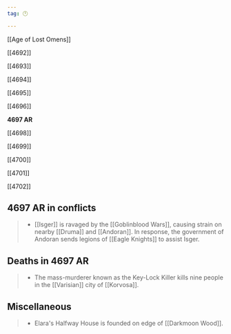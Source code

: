 ```yaml
---
tag: 🕛

---
```

[[Age of Lost Omens]]


[[4692]]

[[4693]]

[[4694]]

[[4695]]

[[4696]]

**4697 AR**

[[4698]]

[[4699]]

[[4700]]

[[4701]]

[[4702]]



## 4697 AR in conflicts

>  - [[Isger]] is ravaged by the [[Goblinblood Wars]], causing strain on nearby [[Druma]] and [[Andoran]]. In response, the government of Andoran sends legions of [[Eagle Knights]] to assist Isger.


## Deaths in 4697 AR

>  - The mass-murderer known as the Key-Lock Killer kills nine people in the [[Varisian]] city of [[Korvosa]].


## Miscellaneous

>  - Elara's Halfway House is founded on edge of [[Darkmoon Wood]].






